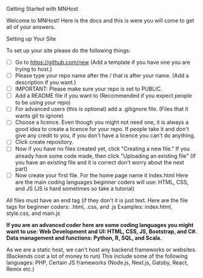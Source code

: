 Getting Started with MNHost

Welcome to MNHost! Here is the docs and this is were you will come to get all of your answers.

Setting up Your Site

To set up your site please do the following things:


  - [ ] Go to https://github.com/new (Add a template if you have one you are trying to host.)
  - [ ] Please type your repo name after the / that is after your name. (Add a description if you want.)
  - [ ] IMPORTANT: Please make sure your repo is set to PUBLIC.
  - [ ] Add a README file if you want to (Recommended if you expect people to be using your repo)
  - [ ] For advanced users (this is optional) add a .gitignore file. (Files that it wants git to ignore)
  - [ ] Choose a licence. Even though you might not need one, it is always a good idea to create a licence for your repo. If people take it and don't give any credit to you, if you don't have a licence you can't do anything.
  - [ ] Click create repository.
  - [ ] Now if you have no files created yet, click "Creating a new file." If you already have some code made, then click "Uploading an existing file" (If you have an existing file and it is correct don't worry about the next part)
  - [ ] Now create your first file. For the home page name it index.html Here are the main coding languages beginner coders will use: HTML, CSS, and JS (JS is hard sometimes so take a tutorial)

All files must have an end tag (if they don't it is just text. Here are the file tags for beginner coders: .html, .css, and .js Examples: index.html, style.css, and main.js

   **If you are an advanced coder here are some coding languages you might want to use: Web Development and UI: HTML, CSS, JS, Bootstrap, and C#. Data management and functions: Python, R, SQL, and Scala.**

As we are a static host, we can't host any backend frameworks or websites. (Backends cost a lot of money to run) This include some of the following languages: PHP, Certain JS frameworks (Node.js, Next.js, Gatsby, React, Remix etc.)
